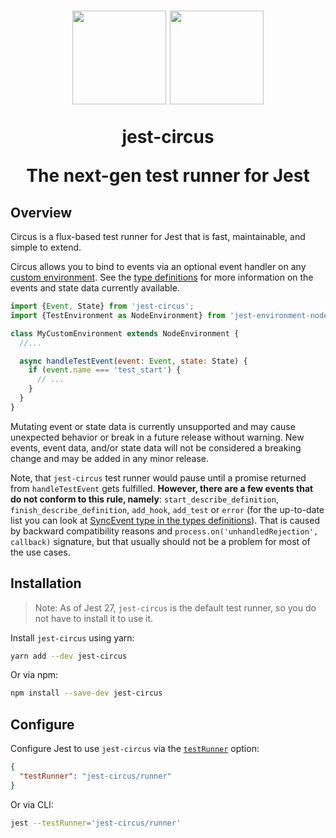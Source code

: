 [type-definitions]: https://github.com/jestjs/jest/blob/main/packages/jest-types/src/Circus.ts

<h1 align="center">
  <img src="https://jestjs.io/img/jest.png" height="150" width="150"/>
  <img src="https://jestjs.io/img/circus.png" height="150" width="150"/>
  <p align="center">jest-circus</p>
  <p align="center">The next-gen test runner for Jest</p>
</h1>

## Overview

Circus is a flux-based test runner for Jest that is fast, maintainable, and simple to extend.

Circus allows you to bind to events via an optional event handler on any [custom environment](https://jestjs.io/docs/configuration#testenvironment-string). See the [type definitions][type-definitions] for more information on the events and state data currently available.

```js
import {Event, State} from 'jest-circus';
import {TestEnvironment as NodeEnvironment} from 'jest-environment-node';

class MyCustomEnvironment extends NodeEnvironment {
  //...

  async handleTestEvent(event: Event, state: State) {
    if (event.name === 'test_start') {
      // ...
    }
  }
}
```

Mutating event or state data is currently unsupported and may cause unexpected behavior or break in a future release without warning. New events, event data, and/or state data will not be considered a breaking change and may be added in any minor release.

Note, that `jest-circus` test runner would pause until a promise returned from `handleTestEvent` gets fulfilled. **However, there are a few events that do not conform to this rule, namely**: `start_describe_definition`, `finish_describe_definition`, `add_hook`, `add_test` or `error` (for the up-to-date list you can look at [SyncEvent type in the types definitions][type-definitions]). That is caused by backward compatibility reasons and `process.on('unhandledRejection', callback)` signature, but that usually should not be a problem for most of the use cases.

## Installation

> Note: As of Jest 27, `jest-circus` is the default test runner, so you do not have to install it to use it.

Install `jest-circus` using yarn:

```bash
yarn add --dev jest-circus
```

Or via npm:

```bash
npm install --save-dev jest-circus
```

## Configure

Configure Jest to use `jest-circus` via the [`testRunner`](https://jestjs.io/docs/configuration#testrunner-string) option:

```json
{
  "testRunner": "jest-circus/runner"
}
```

Or via CLI:

```bash
jest --testRunner='jest-circus/runner'
```
